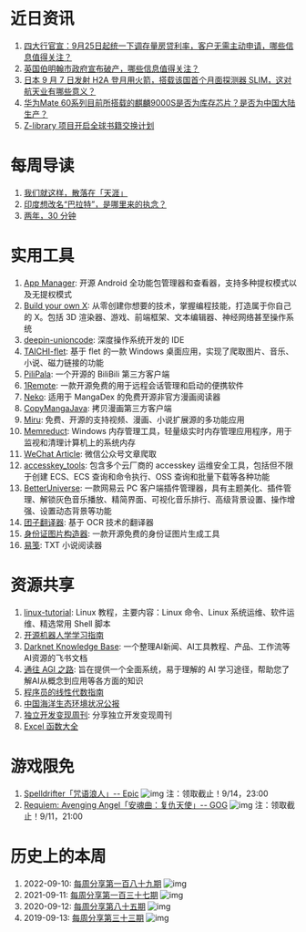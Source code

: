 # 近日资讯

1. [四大行官宣：9月25日起统一下调存量房贷利率，客户无需主动申请，哪些信息值得关注？](https://www.zhihu.com/question/620904120)
2. [英国伯明翰市政府宣布破产，哪些信息值得关注？](https://www.zhihu.com/question/620640219)
3. [日本 9 月 7 日发射 H2A 登月用火箭，搭载该国首个月面探测器 SLIM，这对航天业有哪些意义？](https://www.zhihu.com/question/620508156)
4. [华为Mate 60系列目前所搭载的麒麟9000S是否为库存芯片？是否为中国大陆生产？](https://www.zhihu.com/question/619747031)
5. [Z-library 项目开启全球书籍交换计划](https://zlibrary-global.se/inter-library)

# 每周导读

1. [我们就这样，散落在「天涯」](https://mp.weixin.qq.com/s/qY3PrfYrzsRweYD_MC2fTQ)
2. [印度想改名“巴拉特”，是哪里来的执念？](https://mp.weixin.qq.com/s/AX_SHPZqA_bYX-vz_FAWfA)
3. [两年，30 分钟](https://mp.weixin.qq.com/s/Ijvujt3vYcPmXIlJfWTryQ)

# 实用工具

1. [App Manager](https://muntashirakon.github.io/AppManager/): 开源 Android 全功能包管理器和查看器，支持多种提权模式以及无提权模式
2. [Build your own X](https://github.com/codecrafters-io/build-your-own-x): 从零创建你想要的技术，掌握编程技能，打造属于你自己的 X。包括 3D 渲染器、游戏、前端框架、文本编辑器、神经网络甚至操作系统
3. [deepin-unioncode](https://github.com/linuxdeepin/deepin-unioncode): 深度操作系统开发的 IDE
4. [TAICHI-flet](https://github.com/cuifengcn/TAICHI-flet): 基于 flet 的一款 Windows 桌面应用，实现了爬取图片、音乐、小说、磁力链接的功能
5. [PiliPala](https://github.com/guozhigq/pilipala): 一个开源的 BiliBili 第三方客户端
6. [1Remote](https://github.com/1Remote/1Remote): 一款开源免费的用于远程会话管理和启动的便携软件
7. [Neko](https://github.com/CarlosEsco/Neko): 适用于 MangaDex 的免费开源非官方漫画阅读器
8. [CopyMangaJava](https://github.com/shizheng233/CopyMangaJava): 拷贝漫画第三方客户端
9. [Miru](https://github.com/miru-project/miru-app): 免费、开源的支持视频、漫画、小说扩展源的多功能应用
10. [Memreduct](https://github.com/henrypp/memreduct): Windows 内存管理工具，轻量级实时内存管理应用程序，用于监视和清理计算机上的系统内存
11. [WeChat Article](https://github.com/1061700625/WeChat_Article): 微信公众号文章爬取
12. [accesskey_tools](https://github.com/kohlersbtuh15/accesskey_tools): 包含多个云厂商的 accesskey 运维安全工具，包括但不限于创建 ECS、ECS 查询和命令执行、OSS 查询和批量下载等各种功能
13. [BetterUniverse](https://github.com/MicroCBer/BetterNCM): 一款网易云 PC 客户端插件管理器，具有主题美化、插件管理、解锁灰色音乐播放、精简界面、可视化音乐排行、高级背景设置、操作增强、设置动态背景等功能
14. [团子翻译器](https://github.com/PantsuDango/Dango-Translator): 基于 OCR 技术的翻译器
15. [身份证图片构造器](https://github.com/bzsome/idcard_generator): 一款开源免费的身份证图片生成工具
16. [易笺](https://github.com/henryxrl/SimpleTextReader): TXT 小说阅读器

# 资源共享

1. [linux-tutorial](https://github.com/dunwu/linux-tutorial): Linux 教程，主要内容：Linux 命令、Linux 系统运维、软件运维、精选常用 Shell 脚本
2. [开源机器人学学习指南](https://github.com/qqfly/how-to-learn-robotics)
3. [Darknet Knowledge Base](https://wk5u55sc2e.feishu.cn/docx/U9jpdC8Tho3pJgxbKWMcVh3TnL0?from=from_copylink): 一个整理AI新闻、AI工具教程、产品、工作流等AI资源的飞书文档
4. [通往 AGI 之路](https://waytoagi.feishu.cn/wiki/QPe5w5g7UisbEkkow8XcDmOpn8e): 旨在提供一个全面系统，易于理解的 AI 学习途径，帮助您了解AI从概念到应用等各方面的知识
5. [程序员的线性代数指南](https://coffeemug.github.io/spakhm.com/posts/01-lingalg-p1/linalg-p1.html)
6. [中国海洋生态环境状况公报](https://www.mee.gov.cn/hjzl/sthjzk/jagb/)
7. [独立开发变现周刊](https://github.com/ljinkai/weekly): 分享独立开发变现周刊
8. [Excel 函数大全](http://hanshu.xuewps.com/)

# 游戏限免

1. [Spelldrifter「咒语浪人」-- Epic](https://store.epicgames.com/p/spelldrifter)
![img](http://mmbiz.qpic.cn/sz_mmbiz_png/pDARXZuibAKSaNYSoWq1zzQ84jicGgSnbXbZRCXwjDGpolbSovyeDxwKPLS2lQJghPOs1aXRMxftVHicZibvJoNlMQ/640?wx_fmt=png)
注：领取截止！9/14，23:00
2. [Requiem: Avenging Angel「安魂曲：复仇天使」-- GOG](https://www.gog.com/zh/game/requiem_avenging_angel)
![img](http://mmbiz.qpic.cn/sz_mmbiz_png/pDARXZuibAKSaNYSoWq1zzQ84jicGgSnbXLV3ic1fsTpkfTGT4Lic5DqUC9ic9jv38lfp6Lcran1dxjlia5T9bYY9u6w/640?wx_fmt=png)
注：领取截止！9/11，21:00

# 历史上的本周

1. 2022-09-10: [每周分享第一百八十九期](https://mp.weixin.qq.com/s/71-1I4HBPS6G15REGbkcmQ)
![img](https://mmbiz.qpic.cn/sz_mmbiz_jpg/pDARXZuibAKRF947eYEGRSLibUKz7V4ZibWF5Kbia7kQOugAJ0n5RRl6AXCU0wfUxPMHpGgSMrjvnFHaHQsdYSVdDw/640?wx_fmt=jpeg&wxfrom=5&wx_lazy=1&wx_co=1)
2. 2021-09-11: [每周分享第一百三十七期](https://mp.weixin.qq.com/s/Hd03wBM_ZlQswbuIH1yScg)
![img](https://mmbiz.qpic.cn/sz_mmbiz_jpg/pDARXZuibAKSpVSUpkgnnAXLnHtVzGzSPYlIoCXd8NokcxTlY4WibqskOQ3ehzXaIaHLTA8NwicNxsZ2JmhmAbccA/640?wx_fmt=jpeg&wxfrom=5&wx_lazy=1&wx_co=1)
3. 2020-09-12: [每周分享第八十五期](https://mp.weixin.qq.com/s/4yjn3XWGaK0Xkt61bBtnnA)
![img](https://mmbiz.qpic.cn/sz_mmbiz_jpg/pDARXZuibAKRCHA2VAnoGfBTAlJkzao726Vu1NU7HuyBuicicNjl5sD2Rm1CwWs36icACh95nqLNDcJQUENpKo181w/640?wx_fmt=jpeg&wxfrom=5&wx_lazy=1&wx_co=1)
4. 2019-09-13: [每周分享第三十三期](https://mp.weixin.qq.com/s/QPc7WptISgMe7vtb5zhHWA)
![img](https://mmbiz.qpic.cn/mmbiz_jpg/pDARXZuibAKThEjZyLr2d2ibYqd4ibQib4NNfX7kmbkVibkV1m4zx4hLfuBBV8ZEyfnDSrg6gO1icITmxLtPT33Lc25Q/640?wx_fmt=jpeg&wxfrom=5&wx_lazy=1&wx_co=1)
